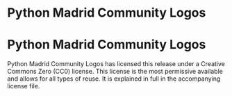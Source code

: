 Python Madrid Community Logos
=============================

# Python Madrid Community Logos

Python Madrid Community Logos has licensed this release under a 
Creative Commons Zero (CC0) license. This license is the most 
permissive available and allows for all types of reuse. It is 
explained in full in the accompanying license file.
